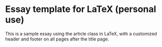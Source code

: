 # Essay template for LaTeX (personal use)

This is a sample essay using the article class in LaTeX, with a customized header and footer on all pages after the title page.

